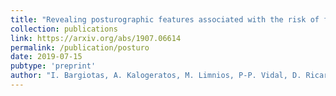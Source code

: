 ```yaml
---
title: "Revealing posturographic features associated with the risk of falling in patients with Parkinsonian syndromes via machine learning"
collection: publications
link: https://arxiv.org/abs/1907.06614
permalink: /publication/posturo
date: 2019-07-15
pubtype: 'preprint'
author: "I. Bargiotas, A. Kalogeratos, M. Limnios, P-P. Vidal, D. Ricard and N. Vayatis"
---
```


